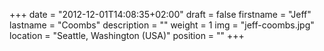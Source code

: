 +++
date = "2012-12-01T14:08:35+02:00"
draft = false
firstname = "Jeff"
lastname = "Coombs"
description = ""
weight = 1
img = "jeff-coombs.jpg"
location = "Seattle, Washington (USA)"
position = ""
+++
